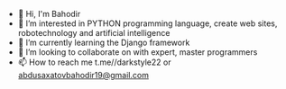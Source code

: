 - 👋 Hi, I'm Bahodir 
- 👀 I’m interested in PYTHON programming language, create web sites, robotechnology and artificial intelligence 
- 🌱 I’m currently learning the Django framework
- 💞️ I’m looking to collaborate on with expert, master programmers
- 📫 How to reach me t.me//darkstyle22 or abdusaxatovbahodir19@gmail.com 

